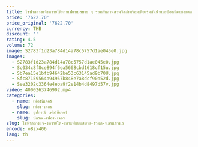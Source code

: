 ```yaml
---
title: โซฟากลางแจ้งหวายโต๊ะกาแฟแบบสบาย ๆ รวมกันลานสวนวิลล่าพร้อมเตียงร่มกันน้ําและป้องกันแสงแดด
price: '7622.70'
price_original: '7622.70'
currency: THB
discount: ''
rating: 4.5
volume: 72
image: S2783f1d23a784d14a78c5757d1ae045e0.jpg
images:
  - S2783f1d23a784d14a78c5757d1ae045e0.jpg
  - Sc034c8f8ce894f6ea5668cbd1618cf15u.jpg
  - Sb7ea15e1bfb94642be53c63145ad9b70U.jpg
  - Sfc87159564a94957b848e7a8dcf90a52d.jpg
  - See3202c3364e4eba9f2e14b4d8497d57v.jpg
video: 4000263746902.mp4
categories:
  - name: เฟอร์นิเจอร์
    slug: เฟอร-เจอร
  - name: อุปกรณ์ เฟอร์นิเจอร์
    slug: ปกรณ-เฟอร-เจอร
slug: โซฟากลางแจ-งหวายโต-ะกาแฟแบบสบาย-รวมก-นลานสวนว
encode: oBzx406
lang: th
---
```

  